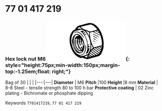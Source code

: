 # 77 01 417 219

### Hex lock nut M6 ![](../assets/images/parts/hex_brake_bolt.png){: style="height:75px;min-width:150px;margin-top:-1.25em;float: right;"}

Bag of 30
|   |   |
|---:|---|
**Diameter** | M6
**Pitch** |100
**Height** |8 mm
**Material** | 8-8 Steel - tensile strength 80 to 100 h bar
**Protective coating** | 02 Zinc plating - Bichromate or phosphate dipping

Keywords `7701417219`, `77 01 417 219`
